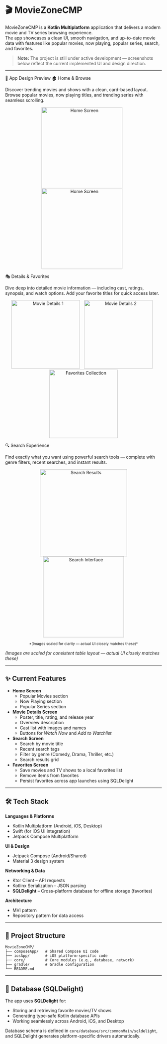 # 🎬 MovieZoneCMP

MovieZoneCMP is a **Kotlin Multiplatform** application that delivers a modern movie and TV series browsing experience.  
The app showcases a clean UI, smooth navigation, and up-to-date movie data with features like popular movies, now playing, popular series, search, and favorites.

> **Note:** The project is still under active development — screenshots below reflect the current implemented UI and design direction.

---

📱 App Design Preview
🏠 Home & Browse

Discover trending movies and shows with a clean, card-based layout.
Browse popular movies, now playing titles, and trending series with seamless scrolling.

<p align="center"> <img src="assets/home.png" width="260" alt="Home Screen" style="margin-right:10px;"/> <img src="assets/home2.png" width="260" alt="Home Screen" style="margin-right:10px;"/> </p>
🎭 Details & Favorites

Dive deep into detailed movie information — including cast, ratings, synopsis, and watch options.
Add your favorite titles for quick access later.

<p align="center"> <img src="assets/details1.png" width="220" alt="Movie Details 1" style="margin-right:10px;"/> <img src="assets/details2.png" width="220" alt="Movie Details 2" style="margin-right:10px;"/> <img src="assets/favourites.png" width="220" alt="Favorites Collection"/> </p>
🔍 Search Experience

Find exactly what you want using powerful search tools — complete with genre filters, recent searches, and instant results.

<p align="center"> <img src="assets/searchResult.png" width="280" alt="Search Results"/>  <img src="assets/search.png" width="260" alt="Search Interface"/> </p> </p> <p align="center"><sub>*(Images scaled for clarity — actual UI closely matches these)*</sub></p>

*(Images are scaled for consistent table layout — actual UI closely matches these)*

---

## ✨ Current Features

- **Home Screen**
  - Popular Movies section
  - Now Playing section
  - Popular Series section
- **Movie Details Screen**
  - Poster, title, rating, and release year
  - Overview description
  - Cast list with images and names
  - Buttons for *Watch Now* and *Add to Watchlist*
- **Search Screen**
  - Search by movie title
  - Recent search tags
  - Filter by genre (Comedy, Drama, Thriller, etc.)
  - Search results grid
- **Favorites Screen**
  - Save movies and TV shows to a local favorites list
  - Remove items from favorites
  - Persist favorites across app launches using SQLDelight

---

## 🛠 Tech Stack

**Languages & Platforms**
- Kotlin Multiplatform (Android, iOS, Desktop)
- Swift (for iOS UI integration)
- Jetpack Compose Multiplatform

**UI & Design**
- Jetpack Compose (Android/Shared)
- Material 3 design system

**Networking & Data**
- Ktor Client – API requests
- Kotlinx Serialization – JSON parsing
- **SQLDelight** – Cross-platform database for offline storage (favorites)

**Architecture**
- MVI pattern
- Repository pattern for data access

---

## 📂 Project Structure
```
MovieZoneCMP/
├── composeApp/   # Shared Compose UI code
├── iosApp/       # iOS platform-specific code
├── core/         # Core modules (e.g., database, network)
├── gradle/       # Gradle configuration
└── README.md
```

---

## 💾 Database (SQLDelight)

The app uses **SQLDelight** for:
- Storing and retrieving favorite movies/TV shows
- Generating type-safe Kotlin database APIs
- Working seamlessly across Android, iOS, and Desktop

Database schema is defined in `core/database/src/commonMain/sqldelight`, and SQLDelight generates platform-specific drivers automatically.
